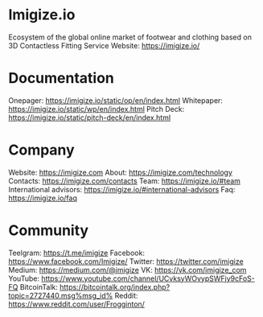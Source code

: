 # Imigize.io
Ecosystem of the global online market  of footwear and clothing based on 3D Contactless Fitting Service
Website: https://imigize.io/

# Documentation
Onepager: https://imigize.io/static/op/en/index.html
Whitepaper: https://imigize.io/static/wp/en/index.html
Pitch Deck: https://imigize.io/static/pitch-deck/en/index.html

# Company
Website: https://imigize.com
About: https://imigize.com/technology
Contacts: https://imigize.com/contacts
Team: https://imigize.io/#team
International advisors: https://imigize.io/#international-advisors
Faq: https://imigize.io/faq

# Community
Teelgram: https://t.me/imigize
Facebook: https://www.facebook.com/Imigize/
Twitter: https://twitter.com/imigize
Medium: https://medium.com/@imigize
VK: https://vk.com/imigize_com
YouTube: https://www.youtube.com/channel/UCvksyWOvypSWFjy9cFoS-FQ
BitcoinTalk: https://bitcointalk.org/index.php?topic=2727440.msg%msg_id%
Reddit: https://www.reddit.com/user/Frogginton/

